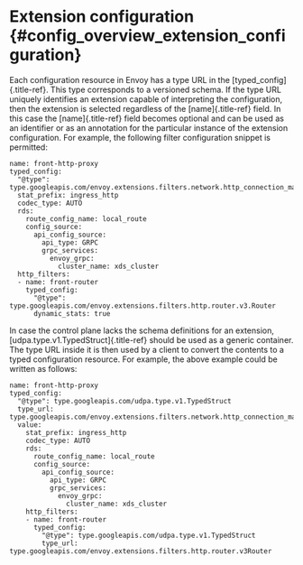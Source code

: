 Extension configuration {#config_overview_extension_configuration}
=======================

Each configuration resource in Envoy has a type URL in the
[typed\_config]{.title-ref}. This type corresponds to a versioned
schema. If the type URL uniquely identifies an extension capable of
interpreting the configuration, then the extension is selected
regardless of the [name]{.title-ref} field. In this case the
[name]{.title-ref} field becomes optional and can be used as an
identifier or as an annotation for the particular instance of the
extension configuration. For example, the following filter configuration
snippet is permitted:

``` {.yaml}
name: front-http-proxy
typed_config:
  "@type": type.googleapis.com/envoy.extensions.filters.network.http_connection_manager.v3.HttpConnectionManager
  stat_prefix: ingress_http
  codec_type: AUTO
  rds:
    route_config_name: local_route
    config_source:
      api_config_source:
        api_type: GRPC
        grpc_services:
          envoy_grpc:
            cluster_name: xds_cluster
  http_filters:
  - name: front-router
    typed_config:
      "@type": type.googleapis.com/envoy.extensions.filters.http.router.v3.Router
      dynamic_stats: true
```

In case the control plane lacks the schema definitions for an extension,
[udpa.type.v1.TypedStruct]{.title-ref} should be used as a generic
container. The type URL inside it is then used by a client to convert
the contents to a typed configuration resource. For example, the above
example could be written as follows:

``` {.yaml}
name: front-http-proxy
typed_config:
  "@type": type.googleapis.com/udpa.type.v1.TypedStruct
  type_url: type.googleapis.com/envoy.extensions.filters.network.http_connection_manager.v3.HttpConnectionManager
  value:
    stat_prefix: ingress_http
    codec_type: AUTO
    rds:
      route_config_name: local_route
      config_source:
        api_config_source:
          api_type: GRPC
          grpc_services:
            envoy_grpc:
              cluster_name: xds_cluster
    http_filters:
    - name: front-router
      typed_config:
        "@type": type.googleapis.com/udpa.type.v1.TypedStruct
        type_url: type.googleapis.com/envoy.extensions.filters.http.router.v3Router
```
